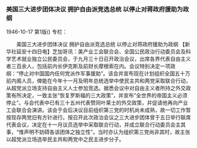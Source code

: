 ### 美国三大进步团体决议  拥护自由派竞选总统  以停止对蒋政府援助为政纲

1946-10-17
第1版()
专栏：

　　美国三大进步团体决议
    拥护自由派竞选总统
    以停止对蒋政府援助为政纲
    【新华社延安十四日电】芝加哥讯：美产业工会联合会、全国公民政治行动委员会及科学艺术就业独立公民委员会，于九月三十日召开政治会议，出席各界代表自由主义者三百余人，包括前内长伊克斯及前财长摩根索在内。会议特别决定一项政纲：“停止对中国国内任何党派作军事援助”。该会并宣布现在计划组织全国五十万前内阁人员，俾能在今年十一月及明年总统选举中使民主共和两党采取联合行动，从超党派立场支持自由主义人士参加竞选。据悉会议中对自由主义者所持之外交政策有所决定，一致主张“恢复罗斯福的三大政策”，并宣布“全世界的帝国主义必须停止”。与会代表中已有三十五州代表赞同叶莱士的外交政策，并促请他再向产业工会联合会演讲。该会于会后决议目前组织第三党的时机尚未成熟，故一切工作暂按现存两党旧有方针进行。按召开此次政治会议之三大进步团体曾于五日举行联席代表会议，决定在十一月议员选举中采取联合行动，并成立联合行动委员会主其事，“惟声明不妨碍各该团体之独立性”。当时亦认为组织第三党尚非其时，故主张以超党派立场选举民主共和两党中之民主进步分子。
